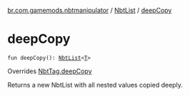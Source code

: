 [br.com.gamemods.nbtmanipulator](../index.md) / [NbtList](index.md) / [deepCopy](./deep-copy.md)

# deepCopy

`fun deepCopy(): `[`NbtList`](index.md)`<`[`T`](index.md#T)`>`

Overrides [NbtTag.deepCopy](../-nbt-tag/deep-copy.md)

Returns a new NbtList with all nested values copied deeply.

